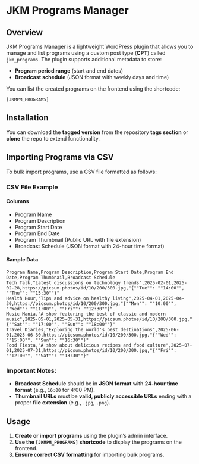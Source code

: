 # JKM Programs Manager

## Overview
JKM Programs Manager is a lightweight WordPress plugin that allows you to manage and list programs using a custom post type (**CPT**) called `jkm_programs`. The plugin supports additional metadata to store:
- **Program period range** (start and end dates)
- **Broadcast schedule** (JSON format with weekly days and time)

You can list the created programs on the frontend using the shortcode:

```
[JKMPM_PROGRAMS]
```

## Installation
You can download the **tagged version** from the repository **tags section** or **clone** the repo to extend functionality.

## Importing Programs via CSV
To bulk import programs, use a CSV file formatted as follows:

### **CSV File Example**

#### **Columns**
- Program Name
- Program Description
- Program Start Date
- Program End Date
- Program Thumbnail (Public URL with file extension)
- Broadcast Schedule (JSON format with 24-hour time format)

#### **Sample Data**
```
Program Name,Program Description,Program Start Date,Program End Date,Program Thumbnail,Broadcast Schedule
Tech Talk,"Latest discussions on technology trends",2025-02-01,2025-02-28,https://picsum.photos/id/10/200/300.jpg,"{""Tue"": ""14:00"", ""Thu"": ""15:30""}"
Health Hour,"Tips and advice on healthy living",2025-04-01,2025-04-30,https://picsum.photos/id/10/200/300.jpg,"{""Mon"": ""10:00"", ""Wed"": ""11:00"", ""Fri"": ""12:30""}"
Music Mania,"A show featuring the best of classic and modern music",2025-05-01,2025-05-31,https://picsum.photos/id/10/200/300.jpg,"{""Sat"": ""17:00"", ""Sun"": ""18:00""}"
Travel Diaries,"Exploring the world's best destinations",2025-06-01,2025-06-30,https://picsum.photos/id/10/200/300.jpg,"{""Wed"": ""15:00"", ""Sun"": ""16:30""}"
Food Fiesta,"A show about delicious recipes and food culture",2025-07-01,2025-07-31,https://picsum.photos/id/10/200/300.jpg,"{""Fri"": ""12:00"", ""Sat"": ""13:30""}"
```

### **Important Notes:**
- **Broadcast Schedule** should be in **JSON format** with **24-hour time format** (e.g., `16:00` for 4:00 PM).
- **Thumbnail URLs** must be **valid, publicly accessible URLs** ending with a proper **file extension** (e.g., `.jpg`, `.png`).

## Usage
1. **Create or import programs** using the plugin’s admin interface.
2. **Use the `[JKMPM_PROGRAMS]` shortcode** to display the programs on the frontend.
3. **Ensure correct CSV formatting** for importing bulk programs.

